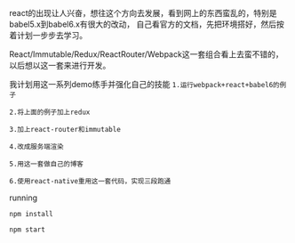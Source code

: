 react的出现让人兴奋，想往这个方向去发展，看到网上的东西蛮乱的，特别是babel5.x到babel6.x有很大的改动，
自己看官方的文档，先把环境搭好，然后按着计划一步步去学习。

React/Immutable/Redux/ReactRouter/Webpack这一套组合看上去蛮不错的，以后想以这一套来进行开发。

我计划用这一系列demo练手并强化自己的技能
```1.运行webpack+react+babel6的例子```

```2.将上面的例子加上redux```

```3.加上react-router和immutable```

```4.改成服务端渲染```

```5.用这一套做自己的博客```

```6.使用react-native重用这一套代码，实现三段跑通```

running

```npm install```


```npm start```